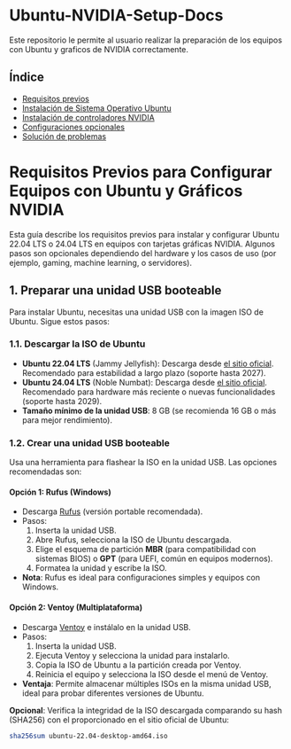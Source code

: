 # Ubuntu-NVIDIA-Setup-Docs
Este repositorio le permite al usuario realizar la preparación de los equipos con Ubuntu y graficos de NVIDIA correctamente.

## Índice
- [Requisitos previos](#requisitos-previos)
- [Instalación de Sistema Operativo Ubuntu](#instalación-ubuntu)
- [Instalación de controladores NVIDIA](#instalación-de-controladores-nvidia)
- [Configuraciones opcionales](#configuraciones-opcionales)
- [Solución de problemas](#solución-de-problemas)

# Requisitos Previos para Configurar Equipos con Ubuntu y Gráficos NVIDIA

Esta guía describe los requisitos previos para instalar y configurar Ubuntu 22.04 LTS o 24.04 LTS en equipos con tarjetas gráficas NVIDIA. Algunos pasos son opcionales dependiendo del hardware y los casos de uso (por ejemplo, gaming, machine learning, o servidores).

## 1. Preparar una unidad USB booteable
Para instalar Ubuntu, necesitas una unidad USB con la imagen ISO de Ubuntu. Sigue estos pasos:

### 1.1. Descargar la ISO de Ubuntu
- **Ubuntu 22.04 LTS** (Jammy Jellyfish): Descarga desde [el sitio oficial](https://releases.ubuntu.com/22.04/). Recomendado para estabilidad a largo plazo (soporte hasta 2027).
- **Ubuntu 24.04 LTS** (Noble Numbat): Descarga desde [el sitio oficial](https://releases.ubuntu.com/24.04/). Recomendado para hardware más reciente o nuevas funcionalidades (soporte hasta 2029).
- **Tamaño mínimo de la unidad USB**: 8 GB (se recomienda 16 GB o más para mejor rendimiento).

### 1.2. Crear una unidad USB booteable
Usa una herramienta para flashear la ISO en la unidad USB. Las opciones recomendadas son:

#### Opción 1: Rufus (Windows)
- Descarga [Rufus](https://rufus.ie/) (versión portable recomendada).
- Pasos:
  1. Inserta la unidad USB.
  2. Abre Rufus, selecciona la ISO de Ubuntu descargada.
  3. Elige el esquema de partición **MBR** (para compatibilidad con sistemas BIOS) o **GPT** (para UEFI, común en equipos modernos).
  4. Formatea la unidad y escribe la ISO.
- **Nota**: Rufus es ideal para configuraciones simples y equipos con Windows.

#### Opción 2: Ventoy (Multiplataforma)
- Descarga [Ventoy](https://www.ventoy.net/) e instálalo en la unidad USB.
- Pasos:
  1. Inserta la unidad USB.
  2. Ejecuta Ventoy y selecciona la unidad para instalarlo.
  3. Copia la ISO de Ubuntu a la partición creada por Ventoy.
  4. Reinicia el equipo y selecciona la ISO desde el menú de Ventoy.
- **Ventaja**: Permite almacenar múltiples ISOs en la misma unidad USB, ideal para probar diferentes versiones de Ubuntu.

**Opcional**: Verifica la integridad de la ISO descargada comparando su hash (SHA256) con el proporcionado en el sitio oficial de Ubuntu:
```bash
sha256sum ubuntu-22.04-desktop-amd64.iso
